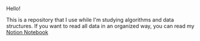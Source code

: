 Hello!

This is a repository that I use while I'm studying algorithms and data structures. If you want to read all data in an organized way, you can read my [Notion Notebook](https://www.notion.so/Algorithms-and-Data-Structures-44bcf07941214e97affa021b8f141be4)
